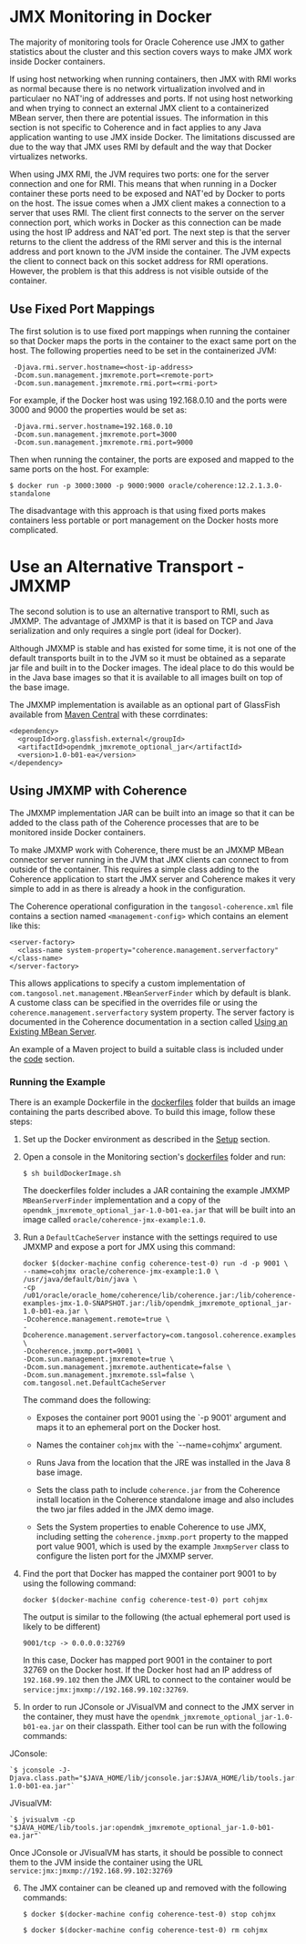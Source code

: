 # JMX Monitoring in Docker

The majority of monitoring tools for Oracle Coherence use JMX to gather statistics about the cluster and this section covers ways to make JMX work inside Docker containers.

If using host networking when running containers, then JMX with RMI works as normal because there is no network virtualization involved and in particulaer no NAT'ing of addresses and ports. If not using host networking and when trying to connect an external JMX client to a containerized MBean server, then there are potential issues. The information in this section is not specific to Coherence and in fact applies to any Java application wanting to use JMX inside Docker. The limitations discussed are due to the way that JMX uses RMI by default and the way that Docker virtualizes networks.

When using JMX RMI, the JVM requires two ports: one for the server connection and one for RMI. This means that when running in a Docker container these ports need to be exposed and NAT'ed by Docker to ports on the host. The issue comes when a JMX client makes a connection to a server that uses RMI. The client first connects to the server on the server connection port, which works in Docker as this connection can be made using the host IP address and NAT'ed port. The next step is that the server returns to the client the address of the RMI server and this is the internal address and port known to the JVM inside the container. The JVM expects the client to connect back on this socket address for RMI operations. However, the problem is that this address is not visible outside of the container.

## Use Fixed Port Mappings
 The first solution is to use fixed port mappings when running the container so that Docker maps the ports in the container to the exact same port on the host. The following properties need to be set in the containerized JVM:

```
 -Djava.rmi.server.hostname=<host-ip-address>
 -Dcom.sun.management.jmxremote.port=<remote-port>
 -Dcom.sun.management.jmxremote.rmi.port=<rmi-port>
```

For example, if the Docker host was using 192.168.0.10 and the ports were 3000 and 9000 the properties would be set as:

```
 -Djava.rmi.server.hostname=192.168.0.10
 -Dcom.sun.management.jmxremote.port=3000
 -Dcom.sun.management.jmxremote.rmi.port=9000
```

Then when running the container, the ports are exposed and mapped to the same ports on the host. For example:

`$ docker run -p 3000:3000 -p 9000:9000 oracle/coherence:12.2.1.3.0-standalone`

The disadvantage with this approach is that using fixed ports makes containers less portable or port management on the Docker hosts more complicated.

# Use an Alternative Transport - JMXMP
The second solution is to use an alternative transport to RMI, such as JMXMP. The advantage of JMXMP is that it is based on TCP and Java serialization and only requires a single port (ideal for Docker).

Although JMXMP is stable and has existed for some time, it is not one of the default transports built in to the JVM so it must be obtained as a separate jar file and built in to the Docker images. The ideal place to do this would be in the Java base images so that it is available to all images built on top of the base image.

The JMXMP implementation is available as an optional part of GlassFish available from [Maven Central](http://repo1.maven.org/maven2/org/glassfish/external/opendmk_jmxremote_optional_jar/1.0-b01-ea/) with these corrdinates:

```
<dependency>
  <groupId>org.glassfish.external</groupId>
  <artifactId>opendmk_jmxremote_optional_jar</artifactId>
  <version>1.0-b01-ea</version>
</dependency>
```

## Using JMXMP with Coherence
The JMXMP implementation JAR can be built into an image so that it can be added to the class path of the Coherence processes that are to be monitored inside Docker containers.

To make JMXMP work with Coherence, there must be an JMXMP MBean connector server running in the JVM that JMX clients can connect to from outside of the container. This requires a simple class adding to the Coherence application to start the JMX server and Coherence makes it very simple to add in as there is already a hook in the configuration.

The Coherence operational configuration in the `tangosol-coherence.xml` file contains a section named `<management-config>` which contains an element like this:

```
<server-factory>
  <class-name system-property="coherence.management.serverfactory"</class-name>
</server-factory>
```

This allows applications to specify a custom implementation of `com.tangosol.net.management.MBeanServerFinder` which by default is blank. A custome class can be specified in the overrides file or using the `coherence.management.serverfactory` system property. The server factory is documented in the Coherence documentation in a section called [Using an Existing MBean Server](https://docs.oracle.com/middleware/1212/coherence/COHMG/jmx.htm#COHMG5570).

An example of a Maven project to build a suitable class is included under the [code](code) section.

### Running the Example
There is an example Dockerfile in the [dockerfiles](dockerfiles) folder that builds an image containing the parts described above. To build this image, follow these steps:

1. Set up the Docker environment as described in the [Setup](../0.setup) section.

2. Open a console in the Monitoring section's [dockerfiles](dockerfiles) folder and run:
    
    `$ sh buildDockerImage.sh`

    The doeckerfiles folder includes a JAR containing the example JMXMP `MBeanServerFinder` implementation and a copy of the `opendmk_jmxremote_optional_jar-1.0-b01-ea.jar` that will be built into an image called `oracle/coherence-jmx-example:1.0`.
     
3. Run a `DefaultCacheServer` instance with the settings required to use JMXMP and expose a port for JMX using this command:

    ```
    docker $(docker-machine config coherence-test-0) run -d -p 9001 \
    --name=cohjmx oracle/coherence-jmx-example:1.0 \
    /usr/java/default/bin/java \
    -cp /u01/oracle/oracle_home/coherence/lib/coherence.jar:/lib/coherence-examples-jmx-1.0-SNAPSHOT.jar:/lib/opendmk_jmxremote_optional_jar-1.0-b01-ea.jar \
    -Dcoherence.management.remote=true \
    -Dcoherence.management.serverfactory=com.tangosol.coherence.examples.JmxmpServer \
    -Dcoherence.jmxmp.port=9001 \
    -Dcom.sun.management.jmxremote=true \
    -Dcom.sun.management.jmxremote.authenticate=false \
    -Dcom.sun.management.jmxremote.ssl=false \
    com.tangosol.net.DefaultCacheServer
    ```

    The command does the following:
    
    * Exposes the container port 9001 using the `-p 9001' argument and maps it to an ephemeral port on the Docker host.
    
    * Names the container `cohjmx` with the `--name=cohjmx' argument.
    
    * Runs Java from the location that the JRE was installed in the Java 8 base image.
    
    * Sets the class path to include `coherence.jar` from the Coherence install location in the Coherence standalone image and also includes the two jar files added in the JMX demo image.
    
    * Sets the System properties to enable Coherence to use JMX, including setting the `coherence.jmxmp.port` property to the mapped port value 9001, which is used by the example `JmxmpServer` class to configure the listen port for the JMXMP server.
     
4. Find the port that Docker has mapped the container port 9001 to by using the following command:

    `docker $(docker-machine config coherence-test-0) port cohjmx`
    
    The output is similar to the following (the actual ephemeral port used is likely to be different)
    
    ```
    9001/tcp -> 0.0.0.0:32769
    ```

    In this case, Docker has mapped port 9001 in the container to port 32769 on the Docker host. If the Docker host had an IP address of `192.168.99.102` then the JMX URL to connect to the container would be `service:jmx:jmxmp://192.168.99.102:32769`.
    
5. In order to run JConsole or JVisualVM and connect to the JMX server in the container, they must have the `opendmk_jmxremote_optional_jar-1.0-b01-ea.jar` on their classpath. Either tool can be run with the following commands:
  
  JConsole: 
    
    `$ jconsole -J-Djava.class.path="$JAVA_HOME/lib/jconsole.jar:$JAVA_HOME/lib/tools.jar:opendmk_jmxremote_optional_jar-1.0-b01-ea.jar"`
    
  JVisualVM:
  
    `$ jvisualvm -cp "$JAVA_HOME/lib/tools.jar:opendmk_jmxremote_optional_jar-1.0-b01-ea.jar"`
    
  Once JConsole or JVisualVM has starts, it should be possible to connect them to the JVM inside the container using the URL `service:jmx:jmxmp://192.168.99.102:32769`  
    
6. The JMX container can be cleaned up and removed with the following commands:

    `$ docker $(docker-machine config coherence-test-0) stop cohjmx`
    
    `$ docker $(docker-machine config coherence-test-0) rm cohjmx`